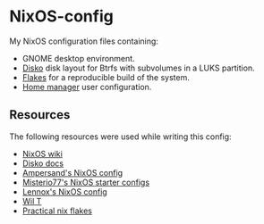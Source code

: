 # NixOS-config

My NixOS configuration files containing:

- GNOME desktop environment.
- [Disko](https://github.com/nix-community/disko) disk layout for Btrfs with subvolumes in a LUKS partition.
- [Flakes](https://nixos.wiki/wiki/flakes) for a reproducible build of the system.
- [Home manager](https://github.com/nix-community/home-manager) user configuration.

## Resources

The following resources were used while writing this config:

- [NixOS wiki](https://nixos.wiki)
- [Disko docs](https://github.com/nix-community/disko/tree/master/docs)
- [Ampersand's NixOS config](https://github.com/Andrey0189/nixos-config)
- [Misterio77's NixOS starter configs](https://github.com/Misterio77/nix-starter-configs)
- [Lennox's NixOS config](https://github.com/lennoxlotl/nixos-files)
- [Wil T](https://youtu.be/axOxLJ4BWmY)
- [Practical nix flakes](https://serokell.io/blog/practical-nix-flakes)
